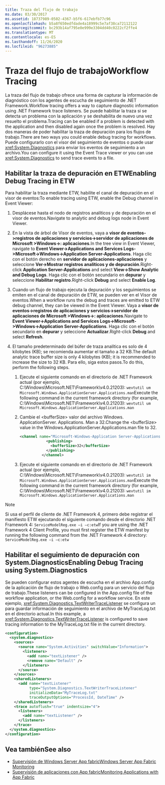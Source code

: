 ```yaml
---
title: Traza del flujo de trabajo
ms.date: 03/30/2017
ms.assetid: 18737989-0502-4367-b5f6-617ebfb77c96
ms.openlocfilehash: b5a8f650edfdade4a18999c5e7af38ca72112122
ms.sourcegitcommit: bc293b14af795e0e999e3304dd40c0222cf2ffe4
ms.translationtype: MT
ms.contentlocale: es-ES
ms.lasthandoff: 11/26/2020
ms.locfileid: "96273885"
---
```

# <a name="workflow-tracing"></a><span data-ttu-id="2b429-102">Traza del flujo de trabajo</span><span class="sxs-lookup"><span data-stu-id="2b429-102">Workflow Tracing</span></span>

<span data-ttu-id="2b429-103">La traza del flujo de trabajo ofrece una forma de capturar la información de diagnóstico con los agentes de escucha de seguimiento de .NET Framework.</span><span class="sxs-lookup"><span data-stu-id="2b429-103">Workflow tracing offers a way to capture diagnostic information using .NET Framework trace listeners.</span></span> <span data-ttu-id="2b429-104">Se puede habilitar la traza si se detecta un problema con la aplicación y se deshabilita de nuevo una vez resuelto el problema.</span><span class="sxs-lookup"><span data-stu-id="2b429-104">Tracing can be enabled if a problem is detected with the application and then disabled again once the problem is resolved.</span></span> <span data-ttu-id="2b429-105">Hay dos maneras de poder habilitar la traza de depuración para los flujos de trabajo.</span><span class="sxs-lookup"><span data-stu-id="2b429-105">There are two ways you could enable debug tracing for workflows.</span></span> <span data-ttu-id="2b429-106">Puede configurarlo con el visor del seguimiento de eventos o puede usar <xref:System.Diagnostics> para enviar los eventos de seguimiento a un archivo.</span><span class="sxs-lookup"><span data-stu-id="2b429-106">You can configure it using the Event Trace viewer or you can use <xref:System.Diagnostics> to send trace events to a file.</span></span>  
  
## <a name="enabling-debug-tracing-in-etw"></a><span data-ttu-id="2b429-107">Habilitar la traza de depuración en ETW</span><span class="sxs-lookup"><span data-stu-id="2b429-107">Enabling Debug Tracing in ETW</span></span>  

 <span data-ttu-id="2b429-108">Para habilitar la traza mediante ETW, habilite el canal de depuración en el visor de eventos:</span><span class="sxs-lookup"><span data-stu-id="2b429-108">To enable tracing using ETW, enable the Debug channel in Event Viewer:</span></span>  
  
1. <span data-ttu-id="2b429-109">Desplácese hasta el nodo de registros analíticos y de depuración en el visor de eventos.</span><span class="sxs-lookup"><span data-stu-id="2b429-109">Navigate to analytic and debug logs node in Event Viewer.</span></span>  
  
2. <span data-ttu-id="2b429-110">En la vista de árbol de Visor de eventos, vaya a **visor de eventos->registros de aplicaciones y servicios->servidor de aplicaciones de Microsoft >Windows->: aplicaciones**.</span><span class="sxs-lookup"><span data-stu-id="2b429-110">In the tree view in Event Viewer, navigate to **Event Viewer->Applications and Services Logs->Microsoft->Windows->Application Server-Applications**.</span></span> <span data-ttu-id="2b429-111">Haga clic con el botón derecho en **servidor de aplicaciones-aplicaciones** y seleccione **Ver->Mostrar registros analíticos y de depuración**.</span><span class="sxs-lookup"><span data-stu-id="2b429-111">Right-click **Application Server-Applications** and select **View->Show Analytic and Debug Logs**.</span></span> <span data-ttu-id="2b429-112">Haga clic con el botón secundario en **depurar** y seleccione **Habilitar registro**.</span><span class="sxs-lookup"><span data-stu-id="2b429-112">Right-click **Debug** and select **Enable Log**.</span></span>  
  
3. <span data-ttu-id="2b429-113">Cuando un flujo de trabajo ejecuta la depuración y los seguimientos se emiten en el canal de depuración de ETW, se pueden ver en el Visor de eventos.</span><span class="sxs-lookup"><span data-stu-id="2b429-113">When a workflow runs the debug and traces are emitted to ETW debug channel, they can be viewed in the Event Viewer.</span></span> <span data-ttu-id="2b429-114">Vaya a **visor de eventos->registros de aplicaciones y servicios->servidor de aplicaciones de Microsoft >Windows->: aplicaciones**.</span><span class="sxs-lookup"><span data-stu-id="2b429-114">Navigate to **Event Viewer->Applications and Services Logs->Microsoft->Windows->Application Server-Applications**.</span></span> <span data-ttu-id="2b429-115">Haga clic con el botón secundario en **depurar** y seleccione **Actualizar**.</span><span class="sxs-lookup"><span data-stu-id="2b429-115">Right-click **Debug** and select **Refresh**.</span></span>  
  
4. <span data-ttu-id="2b429-116">El tamaño predeterminado del búfer de traza analítica es solo de 4 kilobytes (KB); se recomienda aumentar el tamaño a 32 KB.</span><span class="sxs-lookup"><span data-stu-id="2b429-116">The default analytic trace buffer size is only 4 kilobytes (KB); it is recommended to increase the size to 32 KB.</span></span> <span data-ttu-id="2b429-117">Para ello, siga estos pasos.</span><span class="sxs-lookup"><span data-stu-id="2b429-117">To do this, perform the following steps.</span></span>  
  
    1. <span data-ttu-id="2b429-118">Ejecute el siguiente comando en el directorio de .NET Framework actual (por ejemplo, C:\Windows\Microsoft.NET\Framework\v4.0.21203): `wevtutil um Microsoft.Windows.ApplicationServer.Applications.man`</span><span class="sxs-lookup"><span data-stu-id="2b429-118">Execute the following command in the current framework directory (for example, C:\Windows\Microsoft.NET\Framework\v4.0.21203): `wevtutil um Microsoft.Windows.ApplicationServer.Applications.man`</span></span>  
  
    2. <span data-ttu-id="2b429-119">Cambie el \<bufferSize> valor del archivo Windows. ApplicationServer. Applications. Man a 32.</span><span class="sxs-lookup"><span data-stu-id="2b429-119">Change the \<bufferSize> value in the Windows.ApplicationServer.Applications.man file to 32.</span></span>  
  
        ```xml  
        <channel name="Microsoft-Windows-Application Server-Applications/Analytic" chid="ANALYTIC_CHANNEL" symbol="ANALYTIC_CHANNEL" type="Analytic" enabled="false" isolation="Application" message="$(string.MICROSOFT_WINDOWS_APPLICATIONSERVER_APPLICATIONS.channel.ANALYTIC_CHANNEL.message)" >  
                    <publishing>  
                      <bufferSize>32</bufferSize>  
                    </publishing>  
                  </channel>  
        ```  
  
    3. <span data-ttu-id="2b429-120">Ejecute el siguiente comando en el directorio de .NET Framework actual (por ejemplo, C:\Windows\Microsoft.NET\Framework\v4.0.21203): `wevtutil im Microsoft.Windows.ApplicationServer.Applications.man`</span><span class="sxs-lookup"><span data-stu-id="2b429-120">Execute the following command in the current framework directory (for example, C:\Windows\Microsoft.NET\Framework\v4.0.21203): `wevtutil im Microsoft.Windows.ApplicationServer.Applications.man`</span></span>  
  
> [!NOTE]
> <span data-ttu-id="2b429-121">Si usa el perfil de cliente de .NET Framework 4, primero debe registrar el manifiesto ETW ejecutando el siguiente comando desde el directorio .NET Framework 4: `ServiceModelReg.exe –i –c:etw`</span><span class="sxs-lookup"><span data-stu-id="2b429-121">If you are using the .NET Framework 4 Client Profile, you must first register the ETW manifest by running the following command from the .NET Framework 4 directory: `ServiceModelReg.exe –i –c:etw`</span></span>  
  
## <a name="enabling-debug-tracing-using-systemdiagnostics"></a><span data-ttu-id="2b429-122">Habilitar el seguimiento de depuración con System.Diagnostics</span><span class="sxs-lookup"><span data-stu-id="2b429-122">Enabling Debug Tracing using System.Diagnostics</span></span>  

 <span data-ttu-id="2b429-123">Se pueden configurar estos agentes de escucha en el archivo App.config de la aplicación de flujo de trabajo o Web.config para un servicio del flujo de trabajo.</span><span class="sxs-lookup"><span data-stu-id="2b429-123">These listeners can be configured in the App.config file of the workflow application, or the Web.config for a workflow service.</span></span> <span data-ttu-id="2b429-124">En este ejemplo, <xref:System.Diagnostics.TextWriterTraceListener> se configura un para guardar información de seguimiento en el archivo de MyTraceLog.txt en el directorio actual.</span><span class="sxs-lookup"><span data-stu-id="2b429-124">In this example, a <xref:System.Diagnostics.TextWriterTraceListener> is configured to save tracing information to the MyTraceLog.txt file in the current directory.</span></span>  
  
```xml  
<configuration>  
  <system.diagnostics>  
    <sources>  
      <source name="System.Activities" switchValue="Information">  
        <listeners>  
          <add name="textListener" />  
          <remove name="Default" />  
        </listeners>  
      </source>  
    </sources>  
    <sharedListeners>  
      <add name="textListener"  
           type="System.Diagnostics.TextWriterTraceListener"  
           initializeData="MyTraceLog.txt"  
           traceOutputOptions="ProcessId, DateTime" />  
    </sharedListeners>  
    <trace autoflush="true" indentsize="4">  
      <listeners>  
        <add name="textListener" />  
      </listeners>  
    </trace>  
  </system.diagnostics>  
</configuration>  
```  
  
## <a name="see-also"></a><span data-ttu-id="2b429-125">Vea también</span><span class="sxs-lookup"><span data-stu-id="2b429-125">See also</span></span>

- <span data-ttu-id="2b429-126">[Supervisión de Windows Server App fabric](/previous-versions/appfabric/ee677251(v=azure.10))</span><span class="sxs-lookup"><span data-stu-id="2b429-126">[Windows Server App Fabric Monitoring](/previous-versions/appfabric/ee677251(v=azure.10))</span></span>
- <span data-ttu-id="2b429-127">[Supervisión de aplicaciones con App fabric](/previous-versions/appfabric/ee677276(v=azure.10))</span><span class="sxs-lookup"><span data-stu-id="2b429-127">[Monitoring Applications with App Fabric](/previous-versions/appfabric/ee677276(v=azure.10))</span></span>
